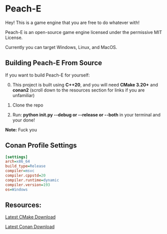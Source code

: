 # Peach-E
Hey! This is a game engine that you are free to do whatever with!

Peach-E is an open-source game engine licensed under the permissive MIT License. 

Currently you can target Windows, Linux, and MacOS.

## Building Peach-E From Source

If you want to build Peach-E for yourself:

0. This project is built using __C++20__, and you will need __CMake 3.20+__ and __conan2__ (scroll down to the resources section for links if you are unfamiliar)

1. Clone the repo

2. Run: __python init.py --debug or --release or --both__ in your terminal and your done!

__Note:__ Fuck you

## Conan Profile Settings

```ini
[settings]
arch=x86_64
build_type=Release
compiler=msvc
compiler.cppstd=20
compiler.runtime=dynamic
compiler.version=193
os=Windows
```

## Resources:

[Latest CMake Download](https://cmake.org/download/)

[Latest Conan Download](https://conan.io/downloads)